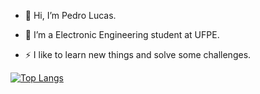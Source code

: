 - 👋 Hi, I’m Pedro Lucas.

- 👀 I’m a Electronic Engineering student at UFPE.

- ⚡ I like to learn new things and solve some challenges. 



[![Top Langs](https://github-readme-stats.vercel.app/api/top-langs/?username=pedro-sleao&layout=compact)](https://github.com/anuraghazra/github-readme-stats)


<!---
pedro-sleao/pedro-sleao is a ✨ special ✨ repository because its `README.md` (this file) appears on your GitHub profile.
You can click the Preview link to take a look at your changes.
--->
